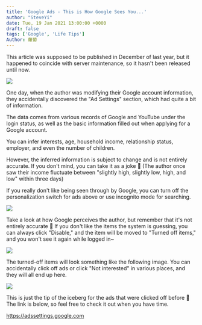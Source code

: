 ```yaml
---
title: 'Google Ads - This is How Google Sees You...'
author: "SteveYi"
date: Tue, 19 Jan 2021 13:00:00 +0000
draft: false
tags: ['Google', 'Life Tips']
Author: 蘿蔔
---
```


This article was supposed to be published in December of last year, but it happened to coincide with server maintenance, so it hasn't been released until now.

![](https://static-a1.steveyi.net/media/blog/2021011914191084.png)

One day, when the author was modifying their Google account information, they accidentally discovered the "Ad Settings" section, which had quite a bit of information.

The data comes from various records of Google and YouTube under the login status, as well as the basic information filled out when applying for a Google account.

You can infer interests, age, household income, relationship status, employer, and even the number of children.

However, the inferred information is subject to change and is not entirely accurate. If you don't mind, you can take it as a joke 🤣
(The author once saw their income fluctuate between "slightly high, slightly low, high, and low" within three days)

If you really don't like being seen through by Google, you can turn off the personalization switch for ads above or use incognito mode for searching.

![](https://static-a1.steveyi.net/media/blog/2021011914215023.png)

Take a look at how Google perceives the author, but remember that it's not entirely accurate 🤣
If you don't like the items the system is guessing, you can always click "Disable," and the item will be moved to "Turned off items," and you won't see it again while logged in~

![](https://static-a1.steveyi.net/media/blog/2021011914231714.png)

The turned-off items will look something like the following image. You can accidentally click off ads or click "Not interested" in various places, and they will all end up here.

![](https://static-a1.steveyi.net/media/blog/2021011914235943.png)

This is just the tip of the iceberg for the ads that were clicked off before 🤣
The link is below, so feel free to check it out when you have time.

https://adssettings.google.com
